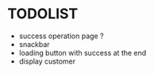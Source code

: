 # TODOLIST

- success operation page ?
- snackbar
- loading button with success at the end
- display customer
